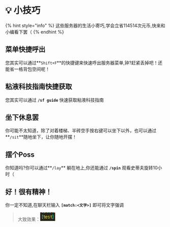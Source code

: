 # 💡 小技巧

{% hint style="info" %}
这些服务器的生活小寄巧,学会立省114514次元币,快来和小编看下罢（
{% endhint %}

## 菜单快捷呼出

您其实可以通过**`Shift+F`**的快捷键来快速呼出服务器菜单,钟?赶紧丢掉吧！还能省一格背包空间呢！

## 粘液科技指南快捷获取

您其实可以通过 **`/sf guide`** 快速获取粘液科技指南

## 坐下休息罢

你可能不太知道，除了对着楼梯、半砖空手按右键可以坐下以外，也可以通过**`/sit`**随地坐下，让你随地开摆！

## 摆个Poss

你知道吗?你可以通过**`/lay`** 躺在地上,你还能通过 **`/spin`** 观看史蒂夫旋转10小时（

## 好！很有精神！

你一定不知道,在聊天栏输入 **`[match:<文字>]`** 即可将文字强调

> 大致效果：![](<../.gitbook/assets/image (1).png>)

